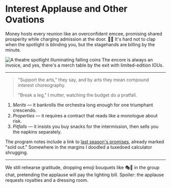# Interest Applause and Other Ovations
Money hosts every reunion like an overconfident emcee, promising shared prosperity while charging admission at the door. 💼😅 It's hard not to clap when the spotlight is blinding you, but the stagehands are billing by the minute.

![A theatre spotlight illuminating falling coins](https://example.com/spotlight-coins.jpg)
The encore is always an invoice, and yes, there's a merch table by the exit with limited-edition IOUs.

---

> "Support the arts," they say, and by arts they mean compound interest choreography.
>
> "Break a leg," I mutter, watching the budget do a pratfall.

1. *Merits* — it bankrolls the orchestra long enough for one triumphant crescendo.
2. *Properties* — it requires a contract that reads like a monologue about risk.
3. *Pitfalls* — it insists you buy snacks for the intermission, then sells you the napkins separately.

The program notes include a link to [last season's promises](https://example.com/nostalgia), already marked "sold out." Somewhere in the margins I doodled a tuxedoed calculator shrugging.

---

We still rehearse gratitude, dropping emoji bouquets like 🎭🌿 in the group chat, pretending the applause will pay the lighting bill. Spoiler: the applause requests royalties and a dressing room.
